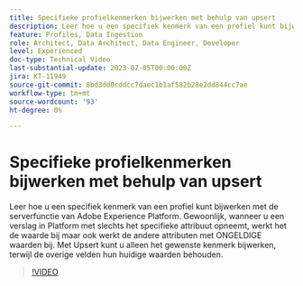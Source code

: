 ```yaml
---
title: Specifieke profielkenmerken bijwerken met behulp van upsert
description: Leer hoe u een specifiek kenmerk van een profiel kunt bijwerken met de serverfunctie van Adobe Experience Platform.
feature: Profiles, Data Ingestion
role: Architect, Data Architect, Data Engineer, Developer
level: Experienced
doc-type: Technical Video
last-substantial-update: 2023-07-05T00:00:00Z
jira: KT-11949
source-git-commit: 8bd3dd0cddcc7daec1b1af582b28e2dd844cc7ae
workflow-type: tm+mt
source-wordcount: '93'
ht-degree: 0%

---
```



# Specifieke profielkenmerken bijwerken met behulp van upsert

Leer hoe u een specifiek kenmerk van een profiel kunt bijwerken met de serverfunctie van Adobe Experience Platform. Gewoonlijk, wanneer u een verslag in Platform met slechts het specifieke attribuut opneemt, werkt het de waarde bij maar ook werkt de andere attributen met ONGELDIGE waarden bij. Met Upsert kunt u alleen het gewenste kenmerk bijwerken, terwijl de overige velden hun huidige waarden behouden.

>[!VIDEO](https://video.tv.adobe.com/v/3416133/?learn=on)
